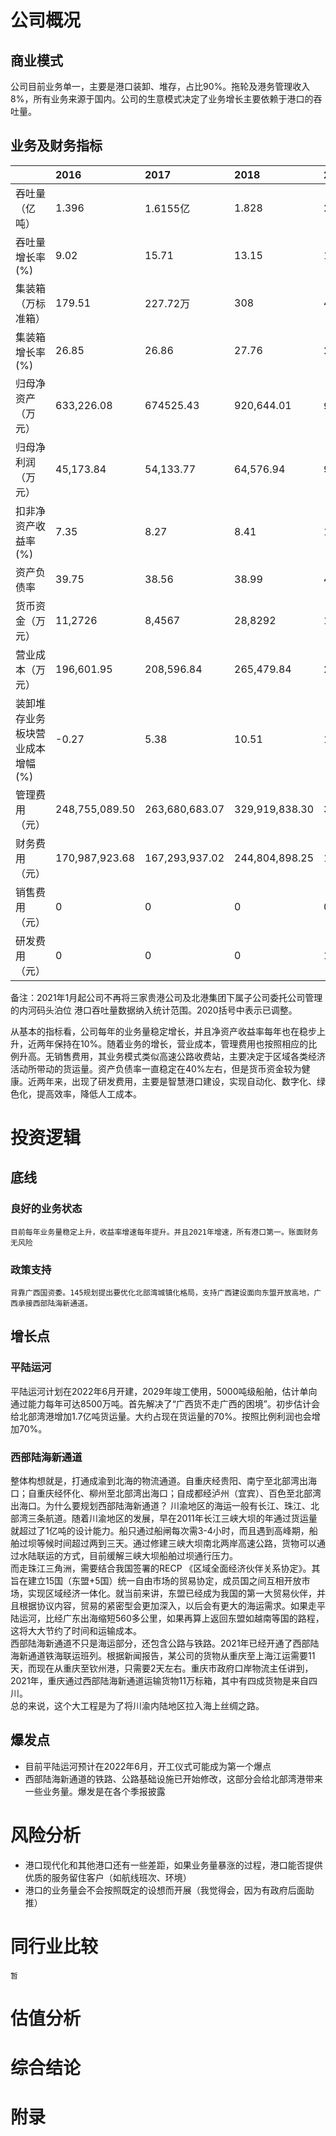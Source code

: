 # 公司概况
## 商业模式
公司目前业务单一，主要是港口装卸、堆存，占比90%。拖轮及港务管理收入8%，所有业务来源于国内。公司的生意模式决定了业务增长主要依赖于港口的吞吐量。
## 业务及财务指标
|  | 2016   | 2017 | 2018 |2019|2020
| :-| :-  | :- | :- |:- |:- |
|吞吐量（亿吨）| 1.396 |     1.6155亿    |   1.828|2.33|2.6773（2.3821）
|吞吐量增长率(%)| 9.02 |     15.71   |   13.15|17.97|14.84(16.21)
|集装箱（万标准箱）| 179.51 |  227.72万   |  308|415.71|538.37（505）
|集装箱增长率(%)| 26.85 |    26.86   |  27.76|28.62|29.50(32.23)
|归母净资产（万元）| 633,226.08 |   674525.43   |  920,644.01|947,486.31万|1,031,662.57
|归母净利润（万元）| 45,173.84 |   54,133.77   |  64,576.94|98,422.70|107,568.83
|扣非净资产收益率(%)|7.35|8.27|8.41|10.17|10.75
|资产负债率|39.75|38.56|38.99|40.95|38.02
|货币资金（万元）|11,2726|8,4567| 28,8292|16,3936|26,1225
|营业成本（万元）|196,601.95|208,596.84|265,479.84|293,003.57|330,387.75
|装卸堆存业务板块营业成本增幅(%)|-0.27|5.38|10.51|11.28|12.08
|管理费用（元） |248,755,089.50|263,680,683.07|329,919,838.30|378,590,873.64|441,355,820.82
|财务费用（元） |170,987,923.68|167,293,937.02|244,804,898.25|198,565,170.93|230,706,556.50
|销售费用（元） |0|0|0|0|0
|研发费用（元）|0|0|0|13,226,128.92|4,952,061.29+11,037,915.95（开发支出）

备注：2021年1月起公司不再将三家贵港公司及北港集团下属子公司委托公司管理的内河码头泊位
港口吞吐量数据纳入统计范围。2020括号中表示已调整。 

从基本的指标看，公司每年的业务量稳定增长，并且净资产收益率每年也在稳步上升，近两年保持在10%。随着业务的增长，营业成本，管理费用也按照相应的比例升高。无销售费用，其业务模式类似高速公路收费站，主要决定于区域各类经济活动所带动的货运量。资产负债率一直稳定在40%左右，但是货币资金较为健康。近两年来，出现了研发费用，主要是智慧港口建设，实现自动化、数字化、绿色化，提高效率，降低人工成本。

# 投资逻辑
## 底线

### 良好的业务状态
    目前每年业务量稳定上升，收益率增速每年提升。并且2021年增速，所有港口第一。账面财务无风险
### 政策支持
    背靠广西国资委。145规划提出要优化北部湾城镇化格局，支持广西建设面向东盟开放高地，广西承接西部陆海新通道。

## 增长点

### 平陆运河
平陆运河计划在2022年6月开建，2029年竣工使用，5000吨级船舶，估计单向通过能力每年可达8500万吨。首先解决了“广西货不走广西的困境”。初步估计会给北部湾港增加1.7亿吨货运量。大约占现在货运量的70%。按照比例利润也会增加70%。
### 西部陆海新通道
整体构想就是，打通成渝到北海的物流通道。自重庆经贵阳、南宁至北部湾出海口；自重庆经怀化、柳州至北部湾出海口；自成都经泸州（宜宾）、百色至北部湾出海口。为什么要规划西部陆海新通道？
川渝地区的海运一般有长江、珠江、北部湾三条航道。随着川渝地区的发展，早在2011年长江三峡大坝的年通过货运量就超过了1亿吨的设计能力。船只通过船闸每次需3-4小时，而且遇到高峰期，船舶过坝等候时间超过两到三天。通过修建三峡大坝南北两岸高速公路，货物可以通过水陆联运的方式，目前缓解三峡大坝船舶过坝通行压力。  
而走珠江三角洲，需要结合我国签署的RECP 《区域全面经济伙伴关系协定》。其旨在建立15国（东盟+5国）统一自由市场的贸易协定，成员国之间互相开放市场，实现区域经济一体化。就当前来讲，东盟已经成为我国的第一大贸易伙伴，并且根据协议内容，贸易的紧密型会更加深入，以后会有更大的海运需求。如果走平陆运河，比经广东出海缩短560多公里，如果再算上返回东盟如越南等国的路程，这将大大节约了时间和运输成本。  
西部陆海新通道不只是海运部分，还包含公路与铁路。2021年已经开通了西部陆海新通道铁海联运班列。根据新闻报告，某公司的货物从重庆至上海江运需要11天，而现在从重庆至钦州港，只需要2天左右。重庆市政府口岸物流主任讲到，2021年，重庆通过西部陆海新通道运输货物11万标箱，其中有四成货物是来自四川。   
总的来说，这个大工程是为了将川渝内陆地区拉入海上丝绸之路。

## 爆发点
* 目前平陆运河预计在2022年6月，开工仪式可能成为第一个爆点
* 西部陆海新通道的铁路、公路基础设施已开始修改，这部分会给北部湾港带来一些业务量。爆发是在各个季报披露


# 风险分析
* 港口现代化和其他港口还有一些差距，如果业务量暴涨的过程，港口能否提供优质的服务留住客户（如航线班次、环境）
* 港口的业务量会不会按照既定的设想而开展（我觉得会，因为有政府后面助推）

# 同行业比较
    暂
# 估值分析

# 综合结论

# 附录